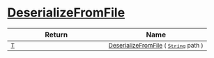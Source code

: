 # [DeserializeFromFile](./NetCoreSerializationHelper-100664086.md)



| Return | Name | 
| --- | --- | 
| <sub>[T](./NetCoreSerializationHelper-100664086.md)</sub><img width=200/>| <sub>[DeserializeFromFile](./NetCoreSerializationHelper-100664086.md) ( [`String`](https://docs.microsoft.com/en-us/dotnet/api/System.String) path )</sub>| <br>


